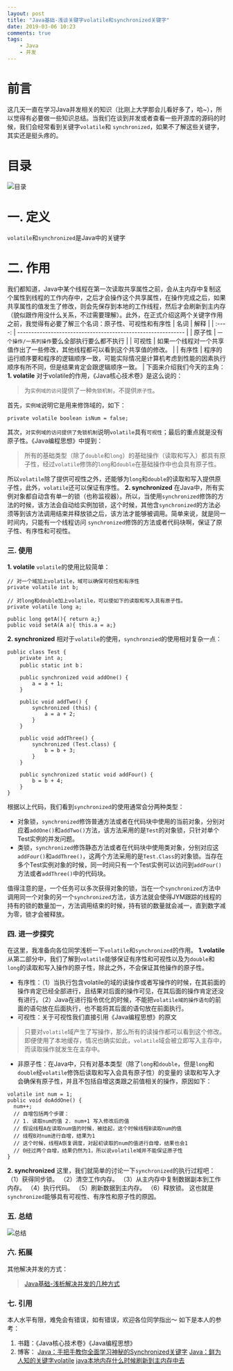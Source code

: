 ```yaml
---
layout: post
title: "Java基础-浅谈关键字volatile和synchronized关键字"
date: 2019-03-06 10:23
comments: true
tags: 
	- Java
	- 并发
---
```


# 前言 
这几天一直在学习Java并发相关的知识（比刚上大学那会儿看好多了，哈~），所以觉得有必要做一些知识总结。当我们在谈到并发或者查看一些开源库的源码的时候，我们会经常看到关键字`volatile`和 `synchronized`，如果不了解这些关键字，其实还是挺头疼的。

<!-- more -->

# 目录
![目录](https://upload-images.jianshu.io/upload_images/9271486-a17ec4587f06855e.png?imageMogr2/auto-orient/strip%7CimageView2/2/w/1240)

# 一. 定义
`volatile`和`synchronized`是Java中的关键字
# 二. 作用
我们都知道，Java中某个线程在第一次读取共享属性之前，会从主内存中复制这个属性到线程的工作内存中，之后才会操作这个共享属性，在操作完成之后，如果共享属性的值发生了修改，则会先保存到本地的工作线程，然后才会刷新到主内存（貌似跟作用没什么关系，不过需要理解）。此外，在正式介绍这两个关键字作用之前，我觉得有必要了解三个名词：原子性、可视性和有序性
|  名词  | 解释                                                         |
| :----: | ------------------------------------------------------------ |
| 原子性 | `一个操作/一系列操作`要么全部执行要么都不执行                |
| 可视性 | 如果一个线程对一个共享值作出了一些修改，其他线程都可以看到这个共享值的修改。 |
| 有序性 | 程序的运行顺序要和程序的逻辑顺序一致，可能实际情况是计算机考虑到性能的因素执行顺序有所不同，但是结果肯定会跟逻辑顺序一致。 |
下面来介绍我们今天的主角：
**1. volatile**
对于volatile的作用，《Java核心技术卷》是这么说的：
>为`实例域的访问`提供了一种`免锁机制`，不提供`原子性`。

首先，`实例域`说明它是用来修饰域的，如下：
```
private volatile boolean isNum = false;
```
其次，`对实例域的访问提供了免锁机制`说明`volatile`具有`可视性`；最后的重点就是没有原子性。《Java编程思想》中提到：
>所有的基础类型（除了`double`和`long`）的基础操作（读取和写入）都具有原子性，经过`volatile`修饰的`long`和`double`在基础操作中也会具有原子性。

所以`volatile`除了提供可视性之外，还能够为`long`和`double`的读取和写入提供原子性，此外，`volatile`还可以保证有序性。
**2. synchronized**
在Java中，所有实例对象都自动含有单一的锁（也称监视器）。所以，当使用`synchronized`修饰的方法的时候，该方法会自动给实例加锁，这个时候，其他含`synchronized`的方法必须等到该方法调用结束并释放锁之后，该方法才能够被调用。简单来说，就是同一时间内，只能有一个线程访问 `synchronized`修饰的方法或者代码块啊，保证了原子性、有序性和可视性。
### 三. 使用
**1. volatile**
`volatile`的使用比较简单：
```
// 对一个域加上volatile，域可以确保可视性和有序性
private volatile int b;

// 对long和double加上volatile，可以使如下的读取和写入具有原子性。
private volatile long a;

public long getA(){ return a;}
public void setA(A a){ this.a = a;}
```
**2. synchronized**
相对于`volatile`的使用，`synchronzied`的使用相对复杂一点：
```
public class Test {
	private int a;
	public static int b；

	public synchronized void addOne() {
		a = a + 1;
	}

	public void addTwo() {
		synchronized (this) {
			a = a + 2;
		}
	}

	public void addThree() {
		synchronized (Test.class) {
			b = b + 3;
		}
	}

	public synchronized static void addFour() {
		b = b + 4;
	}
}
```
根据以上代码，我们看到`synchronized`的使用通常会分两种类型：
- 对象锁，`synchronized`修饰普通方法或者在代码块中使用的当前对象，分别对应着`addOne()`和`addTwo()`方法，该方法采用的是`Test`的对象锁，只针对单个Test实例的并发问题。
- 类锁，`synchronized`修饰静态方法或者在代码块中使用类对象，分别对应这`addFour()`和`addThree()`，这两个方法采用的是`Test.Class`的对象锁。当存在多个Test实例对象的时候，同一时间只有一个Test实例可以访问到`addFour()`方法或者`addThree()`中的代码块。

值得注意的是，一个任务可以多次获得对象的锁，当在一个`synchronized`方法中调用同一个对象的另一个`synchronized`方法，该方法就会使得JYM跟踪的线程的持有的锁的数量加一，方法调用结束的时候，持有锁的数量就会减一，直到数字减为零，锁才会被释放。
### 四. 进一步探究
在这里，我准备向各位同学浅析一下`volatile`和`synchronized`的作用。
**1.volatile**
从第二部分中，我们了解到`volatile`能够保证有序性和可视性以及为`double`和`long`的读取和写入操作的原子性，除此之外，不会保证其他操作的原子性。
- 有序性：（1）当执行包含volatile的域的读操作或者写操作的时候，在其前面的操作肯定已经全部进行，且结果对后面的操作可见，在其后面的操作肯定还没有进行。（2）Java在进行指令优化的时候，不能把`volatile域的操作语句`的前面的语句放在后面执行，也不能将其后面的语句放在前面执行。
- 可视性：关于可视性我们直接引用《Java编程思想》的原文
> 只要对`volatile`域产生了写操作，那么所有的读操作都可以看到这个修改。即便使用了本地缓存，情况也确实如此，`volatile`域会被立即写入主存中，而读取操作就发生在主存中。

- 非原子性：在Java中，只有对基本类型（除了`long`和`double`，但是`long`和    `double`经`volatile`修饰后读取和写入会具有原子性）的变量的
  读取和写入才会确保有原子性，并且不包括自增这类跟之前值相关的操作，原因如下：
```
volatile int num = 1;
public void doAddOne() {
  num++;
  // 自增包括两个步骤：
  // 1. 读取num的值 2. num+1 写入修改后的值
  // 假设线程A在读取num值的时候，被挂起，这个时候线程B读取num的值
  // 线程B对num进行自增，结果为1
  // 这个时候，线程A恢复调度，对起初读取的num的值进行自增，结果也会1
  // 0经过两个自增，结果仍然为1，所以说volatile域并不能保证原子性
}
```
**2. synchronized**
这里，我们就简单的讨论一下`synchronized`的执行过程吧：
（1）获得同步锁。
（2）清空工作内存。
（3）从主内存中复制数据副本到工作内存。
（4）执行代码。
（5）刷新数据到主内存。
（6）释放锁。
这也就是`synchronized`能够具有可视性、有序性和原子性的原因。
### 五. 总结
![总结](https://upload-images.jianshu.io/upload_images/9271486-5c1ebf954f37c1be.png?imageMogr2/auto-orient/strip%7CimageView2/2/w/1240)
### 六. 拓展
其他解决并发的方式：

> [Java基础-浅析解决并发的几种方式](https://www.jianshu.com/p/ce1dc6cfe919)

### 七. 引用
本人水平有限，难免会有错误，如有错误，欢迎各位同学指出～
如下是本人的参考：
1. 书籍：《Java核心技术卷》《Java编程思想》
2. 博客：
    [Java：手把手教你全面学习神秘的Synchronized关键字](https://www.jianshu.com/p/2ed498b43628)
    [Java：鲜为人知的关键字volatile](https://www.jianshu.com/p/31e5ab16935f)
    [ java本地内存什么时候刷新到主内存中去](https://segmentfault.com/q/1010000015787014)










